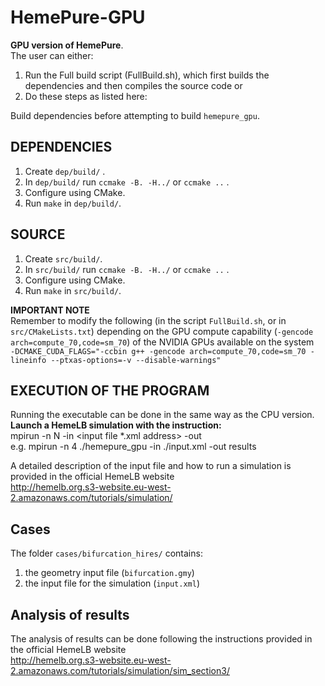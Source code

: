 # HemePure-GPU
**GPU version of HemePure**.  <br />
The user can either:
1. Run the Full build script (FullBuild.sh), which first builds the dependencies and then compiles the source code or 
2. Do these steps as listed here: 

Build dependencies before attempting to build `hemepure_gpu`.
## DEPENDENCIES #
1) Create `dep/build/` .
2) In `dep/build/` run `ccmake -B. -H../` or `ccmake ..` .
3) Configure using CMake.
4) Run `make` in `dep/build/`.

## SOURCE #
1) Create `src/build/`.
2) In `src/build/` run `ccmake -B. -H../` or `ccmake ..` .
3) Configure using CMake.
4) Run `make` in `src/build/`.

**IMPORTANT NOTE** <br />
Remember to modify the following (in the script `FullBuild.sh`, or in `src/CMakeLists.txt`) depending on the GPU compute capability (`-gencode arch=compute_70,code=sm_70`) of the NVIDIA GPUs available on the system <br />
`-DCMAKE_CUDA_FLAGS="-ccbin g++ -gencode arch=compute_70,code=sm_70 -lineinfo --ptxas-options=-v --disable-warnings" `

## EXECUTION OF THE PROGRAM #
Running the executable can be done in the same way as the CPU version. <br />
**Launch a HemeLB simulation with the instruction:** <br />
mpirun -n N <hemelb executable address> -in <input file *.xml address> -out <output directory address> <br />
  e.g. mpirun -n 4 ./hemepure_gpu -in ./input.xml -out results <br />

A detailed description of the input file and how to run a simulation is provided in the official HemeLB website <br />
http://hemelb.org.s3-website.eu-west-2.amazonaws.com/tutorials/simulation/
  

## Cases
The folder `cases/bifurcation_hires/` contains:
  1) the geometry input file (`bifurcation.gmy`)
  2) the input file for the simulation (`input.xml`)
  
## Analysis of results
The analysis of results can be done following the instructions provided in the official HemeLB website <br />
  http://hemelb.org.s3-website.eu-west-2.amazonaws.com/tutorials/simulation/sim_section3/
